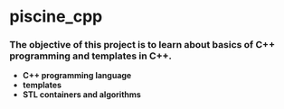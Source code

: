 # piscine_cpp

### The objective of this project is to learn about basics of C++ programming and templates in C++.

- **C++ programming language**
- **templates**
- **STL containers and algorithms**
